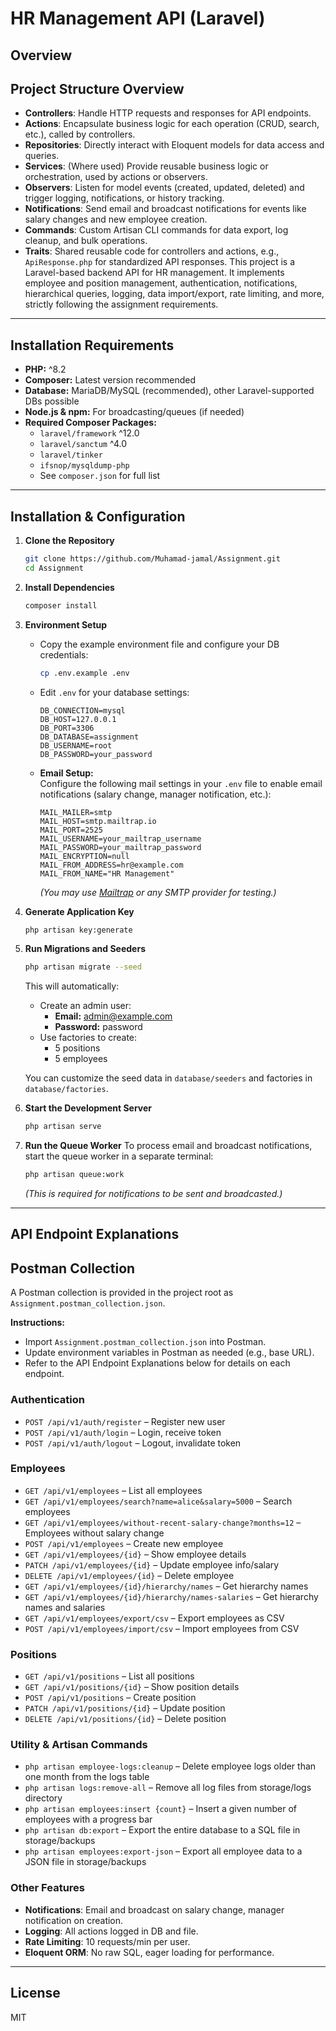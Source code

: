 # HR Management API (Laravel)

## Overview

## Project Structure Overview

- **Controllers**: Handle HTTP requests and responses for API endpoints.
- **Actions**: Encapsulate business logic for each operation (CRUD, search, etc.), called by controllers.
- **Repositories**: Directly interact with Eloquent models for data access and queries.
- **Services**: (Where used) Provide reusable business logic or orchestration, used by actions or observers.
- **Observers**: Listen for model events (created, updated, deleted) and trigger logging, notifications, or history tracking.
- **Notifications**: Send email and broadcast notifications for events like salary changes and new employee creation.
- **Commands**: Custom Artisan CLI commands for data export, log cleanup, and bulk operations.
- **Traits**: Shared reusable code for controllers and actions, e.g., `ApiResponse.php` for standardized API responses.
This project is a Laravel-based backend API for HR management. It implements employee and position management, authentication, notifications, hierarchical queries, logging, data import/export, rate limiting, and more, strictly following the assignment requirements.

---

## Installation Requirements

- **PHP:** ^8.2
- **Composer:** Latest version recommended
- **Database:** MariaDB/MySQL (recommended), other Laravel-supported DBs possible
- **Node.js & npm:** For broadcasting/queues (if needed)
- **Required Composer Packages:**
  - `laravel/framework` ^12.0
  - `laravel/sanctum` ^4.0
  - `laravel/tinker`
  - `ifsnop/mysqldump-php`
  - See `composer.json` for full list

---

## Installation & Configuration

1. **Clone the Repository**
   ```bash
   git clone https://github.com/Muhamad-jamal/Assignment.git
   cd Assignment
   ```

2. **Install Dependencies**
   ```bash
   composer install
   ```

3. **Environment Setup**
   - Copy the example environment file and configure your DB credentials:
     ```bash
     cp .env.example .env
     ```
   - Edit `.env` for your database settings:
     ```
     DB_CONNECTION=mysql
     DB_HOST=127.0.0.1
     DB_PORT=3306
     DB_DATABASE=assignment
     DB_USERNAME=root
     DB_PASSWORD=your_password
     ```
   - **Email Setup:**  
     Configure the following mail settings in your `.env` file to enable email notifications (salary change, manager notification, etc.):
     ```
     MAIL_MAILER=smtp
     MAIL_HOST=smtp.mailtrap.io
     MAIL_PORT=2525
     MAIL_USERNAME=your_mailtrap_username
     MAIL_PASSWORD=your_mailtrap_password
     MAIL_ENCRYPTION=null
     MAIL_FROM_ADDRESS=hr@example.com
     MAIL_FROM_NAME="HR Management"
     ```
     *(You may use [Mailtrap](https://mailtrap.io/) or any SMTP provider for testing.)*

5. **Generate Application Key**
   ```bash
   php artisan key:generate
   ```


6. **Run Migrations and Seeders**
    ```bash
    php artisan migrate --seed
    ```

    This will automatically:
    - Create an admin user:
       - **Email:** admin@example.com
       - **Password:** password
    - Use factories to create:
       - 5 positions
       - 5 employees

    You can customize the seed data in `database/seeders` and factories in `database/factories`.

6. **Start the Development Server**
   ```bash
   php artisan serve
   ```

7. **Run the Queue Worker**
   To process email and broadcast notifications, start the queue worker in a separate terminal:
   ```bash
   php artisan queue:work
   ```
   *(This is required for notifications to be sent and broadcasted.)*

---
## API Endpoint Explanations

## Postman Collection

A Postman collection is provided in the project root as `Assignment.postman_collection.json`.

**Instructions:**
- Import `Assignment.postman_collection.json` into Postman.
- Update environment variables in Postman as needed (e.g., base URL).
- Refer to the API Endpoint Explanations below for details on each endpoint.
### Authentication

- `POST /api/v1/auth/register` – Register new user
- `POST /api/v1/auth/login` – Login, receive token
- `POST /api/v1/auth/logout` – Logout, invalidate token

### Employees

- `GET /api/v1/employees` – List all employees
- `GET /api/v1/employees/search?name=alice&salary=5000` – Search employees
- `GET /api/v1/employees/without-recent-salary-change?months=12` – Employees without salary change
- `POST /api/v1/employees` – Create new employee
- `GET /api/v1/employees/{id}` – Show employee details
- `PATCH /api/v1/employees/{id}` – Update employee info/salary
- `DELETE /api/v1/employees/{id}` – Delete employee
- `GET /api/v1/employees/{id}/hierarchy/names` – Get hierarchy names
- `GET /api/v1/employees/{id}/hierarchy/names-salaries` – Get hierarchy names and salaries
- `GET /api/v1/employees/export/csv` – Export employees as CSV
- `POST /api/v1/employees/import/csv` – Import employees from CSV

### Positions

- `GET /api/v1/positions` – List all positions
- `GET /api/v1/positions/{id}` – Show position details
- `POST /api/v1/positions` – Create position
- `PATCH /api/v1/positions/{id}` – Update position
- `DELETE /api/v1/positions/{id}` – Delete position

### Utility & Artisan Commands

- `php artisan employee-logs:cleanup` – Delete employee logs older than one month from the logs table
- `php artisan logs:remove-all` – Remove all log files from storage/logs directory
- `php artisan employees:insert {count}` – Insert a given number of employees with a progress bar
- `php artisan db:export` – Export the entire database to a SQL file in storage/backups
- `php artisan employees:export-json` – Export all employee data to a JSON file in storage/backups

### Other Features

- **Notifications**: Email and broadcast on salary change, manager notification on creation.
- **Logging**: All actions logged in DB and file.
- **Rate Limiting**: 10 requests/min per user.
- **Eloquent ORM**: No raw SQL, eager loading for performance.

---

## License

MIT
